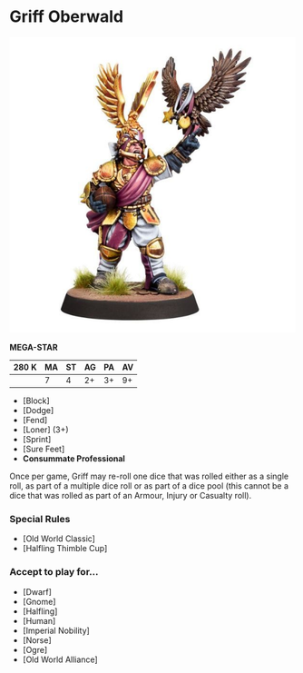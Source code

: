 # Griff Oberwald

![](../media/starplayers/BBGriffOberwaldLead.jpg)

**MEGA-STAR**

| 280 K  | MA | ST | AG | PA | AV |
| --- | --- | --- | --- | --- | --- |
| | 7 | 4 | 2+ | 3+ | 9+ |

* [Block]
* [Dodge]
* [Fend]
* [Loner] (3+)
* [Sprint]
* [Sure Feet]
* **Consummate Professional**

Once per game, Griff may re-roll one dice that was rolled either as a single roll, as part of a multiple dice roll or as part of a dice pool (this cannot be a dice that was rolled as part of an Armour, Injury or Casualty roll).

### Special Rules
* [Old World Classic]
* [Halfling Thimble Cup]

### Accept to play for...
* [Dwarf]
* [Gnome]
* [Halfling]
* [Human]
* [Imperial Nobility]
* [Norse]
* [Ogre]
* [Old World Alliance]
